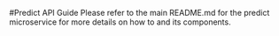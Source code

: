 #Predict API Guide
Please refer to the main README.md for the predict microservice for more details on how to  and its components.

